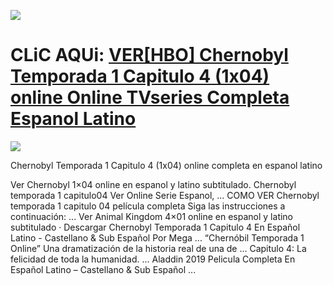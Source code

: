 <a href="https://tubeplus.xyz/tv/87108-chernobyl-season-1-episode-4-the-happiness-of-all-mankind" rel="nofollow"><img src="https://image.tmdb.org/t/p/original/xV2eVT4ejGhVn9OIMCo4uBOhmCC.jpg"></a>

# <h1> CLiC AQUi: <a href="https://tubeplus.xyz/tv/87108-chernobyl-season-1-episode-4-the-happiness-of-all-mankind">VER[HBO] Chernobyl Temporada 1 Capitulo 4 (1x04) online Online TVseries Completa Espanol Latino</a></h1>


<a href="https://tubeplus.xyz/tv/87108-chernobyl-season-1-episode-4-the-happiness-of-all-mankind" rel="nofollow"><img src="https://i.dlpng.com/static/png/260453_thumb.png"></a>

Chernobyl Temporada 1 Capitulo 4 (1x04) online completa en espanol latino

Ver Chernobyl 1×04 online en espanol y latino subtitulado. Chernobyl temporada 1 capitulo04 Ver Online Serie Espanol, ... COMO VER Chernobyl temporada 1 capitulo 04 película completa Siga las instrucciones a continuación: ... Ver Animal Kingdom 4×01 online en espanol y latino subtitulado · Descargar Chernobyl Temporada 1 Capitulo 4 En Español Latino - Castellano & Sub Español Por Mega ... “Chernóbil Temporada 1 Online” Una dramatización de la historia real de una de ... Capitulo 4: La felicidad de toda la humanidad. ... Aladdin 2019 Pelicula Completa En Español Latino – Castellano & Sub Español ...
